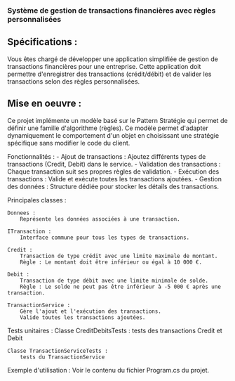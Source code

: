 ### Système de gestion de transactions financières avec règles personnalisées ###

Spécifications :
----------------
Vous êtes chargé de développer une application simplifiée de gestion de transactions financières pour une entreprise. 
Cette application doit permettre d'enregistrer des transactions (crédit/débit) et de valider les transactions selon 
des règles personnalisées.

Mise en oeuvre :
----------------
Ce projet implémente un modèle basé sur le Pattern Stratégie qui permet de définir une famille d'algorithme (règles).
Ce modèle permet d'adapter dynamiquement le comportement d'un objet en choisissant une stratégie spécifique sans modifier le code du client. 

Fonctionnalités :
	- Ajout de transactions : Ajoutez différents types de transactions (Credit, Debit) dans le service.
	- Validation des transactions : Chaque transaction suit ses propres règles de validation.
	- Exécution des transactions : Valide et exécute toutes les transactions ajoutées.
	- Gestion des données : Structure dédiée pour stocker les détails des transactions. 

Principales classes :

    Donnees : 
        Représente les données associées à une transaction.

    ITransaction :
        Interface commune pour tous les types de transactions.

    Credit :
        Transaction de type crédit avec une limite maximale de montant.
        Règle : Le montant doit être inférieur ou égal à 10 000 €.

    Debit :
        Transaction de type débit avec une limite minimale de solde.
		Règle : Le solde ne peut pas être inférieur à -5 000 € après une transaction.
		
	TransactionService :
		Gère l'ajout et l'exécution des transactions.
		Valide toutes les transactions ajoutées.	

Tests unitaires  :
	Classe CreditDebitsTests :
		tests des transactions Credit et Debit
		
	Classe TransactionServiceTests :
		tests du TransactionService
		
Exemple d'utilisation :
	Voir le contenu du fichier Program.cs du projet.
	

